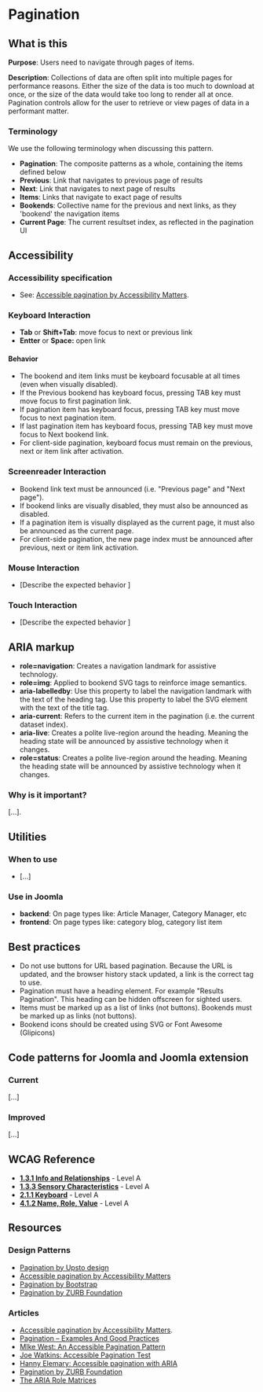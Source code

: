 # Pagination
## What is this
**Purpose**: Users need to navigate through pages of items.

**Description**: Collections of data are often split into multiple pages for performance reasons. Either the size of the data is too much to download at once, or the size of the data would take too long to render all at once. Pagination controls allow for the user to retrieve or view pages of data in a performant matter.

### Terminology
We use the following terminology when discussing this pattern.

* **Pagination**: The composite patterns as a whole, containing the items defined below
* **Previous**: Link that navigates to previous page of results
* **Next**: Link that navigates to next page of results
* **Items**: Links that navigate to exact page of results
* **Bookends**: Collective name for the previous and next links, as they 'bookend' the navigation items
* **Current Page**: The current resultset index, as reflected in the pagination UI

## Accessibility
### Accessibility specification
* See: [Accessible pagination by Accessibility Matters](http://www.a11ymatters.com/pattern/pagination/).

### Keyboard Interaction
* **Tab** or **Shift+Tab**: move focus to next or previous link
* **Entter** or **Space:** open link

#### Behavior
* The bookend and item links must be keyboard focusable at all times (even when visually disabled).
* If the Previous bookend has keyboard focus, pressing TAB key must move focus to first pagination link.
* If pagination item has keyboard focus, pressing TAB key must move focus to next pagination item.
* If last pagination item has keyboard focus, pressing TAB key must move focus to Next bookend link.
* For client-side pagination, keyboard focus must remain on the previous, next or item link after activation.

### Screenreader Interaction

* Bookend link text must be announced (i.e. "Previous page" and "Next page").
* If bookend links are visually disabled, they must also be announced as disabled.
* If a pagination item is visually displayed as the current page, it must also be announced as the current page.
* For client-side pagination, the new page index must be announced after previous, next or item link activation.

### Mouse Interaction

* [Describe the expected behavior ]

### Touch Interaction

* [Describe the expected behavior ]

## ARIA markup

* **role=navigation**: Creates a navigation landmark for assistive technology.
* **role=img**: Applied to bookend SVG tags to reinforce image semantics.
* **aria-labelledby**: Use this property to label the navigation landmark with the text of the heading tag. Use this property to label the SVG element with the text of the title tag.
* **aria-current**: Refers to the current item in the pagination (i.e. the current dataset index).
* **aria-live**: Creates a polite live-region around the heading. Meaning the heading state will be announced by assistive technology when it changes.
* **role=status**: Creates a polite live-region around the heading. Meaning the heading state will be announced by assistive technology when it changes.

### Why is it important?

[...].

## Utilities
### When to use
* [...]

### Use in Joomla
* **backend**: On page types like: Article Manager, Category Manager, etc
* **frontend**: On page types like: category blog, category list item

## Best practices
* Do not use buttons for URL based pagination. Because the URL is updated, and the browser history stack updated, a link is the correct tag to use.
* Pagination must have a heading element. For example "Results Pagination". This heading can be hidden offscreen for sighted users.
* Items must be marked up as a list of links (not buttons). Bookends must be marked up as links (not buttons).
* Bookend icons should be created using SVG or Font Awesome (Glipicons)

## Code patterns for Joomla and Joomla extension
### Current
[...]

### Improved
[...]

## WCAG Reference
* **[1.3.1 Info and Relationships](https://www.w3.org/WAI/WCAG20/quickref/#content-structure-separation-programmatic)** - Level A
* **[1.3.3 Sensory Characteristics](https://www.w3.org/WAI/WCAG20/quickref/#content-structure-separation-understanding)** - Level A 
* **[2.1.1 Keyboard](https://www.w3.org/WAI/WCAG20/quickref/#keyboard-operation-keyboard-operable)** - Level A
* **[4.1.2 Name, Role, Value](https://www.w3.org/WAI/WCAG20/quickref/#ensure-compat-rsv)** - Level A

## Resources
### Design Patterns
* [Pagination by Upsto design](http://uspto.github.io/designpatterns/1.x/docs/components/pagination.html)
* [Accessible pagination by Accessibility Matters](http://www.a11ymatters.com/pattern/pagination/)
* [Pagination by Bootstrap](http://getbootstrap.com/components/)
* [Pagination by ZURB Foundation](http://foundation.zurb.com/sites/docs/pagination.html)

### Articles
* [Accessible pagination by Accessibility Matters](http://www.a11ymatters.com/pattern/pagination/).
* [Pagination – Examples And Good Practices](https://www.smashingmagazine.com/2007/11/pagination-gallery-examples-and-good-practices/)
* [MIke West: An Accessible Pagination Pattern](https://mikewest.org/2010/02/an-accessible-pagination-pattern) 
* [Joe Watkins: Accessible Pagination Test](https://codepen.io/joe-watkins/pen/EgXGZo)
* [Hanny Elemary: Accessible pagination with ARIA](http://hanyelemary.com/?p=889)
* [Pagination by ZURB Foundation](http://foundation.zurb.com/sites/docs/v/5.5.3/components/pagination.html)
* [The ARIA Role Matrices](http://whatsock.com/training/matrices/)
